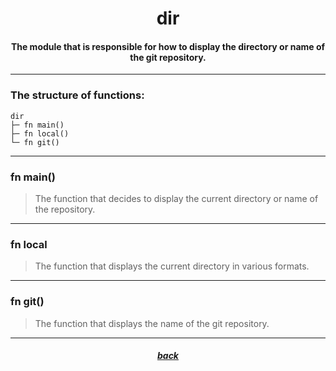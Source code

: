 <div align="center">
    <h1>dir</h1>
    <h4>The module that is responsible for how to display the directory or name of the git repository.</h4>
</div>

---

### The structure of functions:

```
dir
├─ fn main()
├─ fn local()
└─ fn git()
```

---

### fn main()

> The function that decides to display the current directory or name of the repository.

---

### fn local

> The function that displays the current directory in various formats.

---

### fn git()

> The function that displays the name of the git repository.

---

<div align="center">
    <h5><a href="https://github.com/h1kkar/shime-doc/blob/main/src/main/shime/prompt.md">back</a></h5>
</div>
